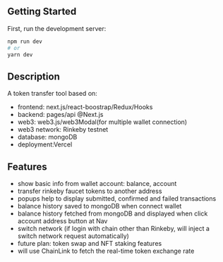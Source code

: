 ## Getting Started

First, run the development server:

```bash
npm run dev
# or
yarn dev
```

## Description
A token transfer tool based on:

- frontend: next.js/react-boostrap/Redux/Hooks
- backend: pages/api @Next.js
- web3: web3.js/web3Modal(for multiple wallet connection)
- web3 network: Rinkeby testnet
- database: mongoDB
- deployment:Vercel

## Features
- show basic info from wallet account: balance, account
- transfer rinkeby faucet tokens to another address
- popups help to display submitted, confirmed and failed transactions
- balance history saved to mongoDB when connect wallet
- balance history fetched from mongoDB and displayed when click account address button at Nav
- switch network (if login with chain other than Rinkeby, will inject a switch network request automatically)
- future plan: token swap and NFT staking features
- will use ChainLink to fetch the real-time token exchange rate
